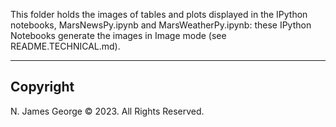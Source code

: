 This folder holds the images of tables and plots displayed in the IPython notebooks, MarsNewsPy.ipynb and MarsWeatherPy.ipynb: these IPython Notebooks generate the images in Image mode (see README.TECHNICAL.md).

----

## Copyright

N. James George © 2023. All Rights Reserved.
